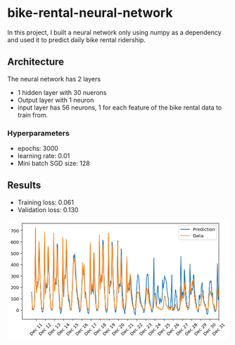 # bike-rental-neural-network

In this project, I built a neural network only using numpy as a dependency and used it to predict daily bike rental ridership.

## Architecture

The neural network has 2 layers 

  - 1 hidden layer with 30 nuerons
  - Output layer with 1 neuron
  - input layer has 56 neurons, 1 for each feature of the bike rental data to train from.

### Hyperparameters

  - epochs: 3000
  - learning rate: 0.01
  - Mini batch SGD size: 128

## Results

  - Training loss: 0.061 
  - Validation loss: 0.130
  
  ![alt tag](bike-rental-prediction.png)
